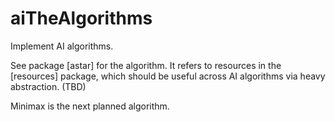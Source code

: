 # aiTheAlgorithms
Implement AI algorithms.

See package [astar] for the algorithm. It refers to resources in the [resources] package, which should be useful across AI algorithms via heavy abstraction. (TBD)

Minimax is the next planned algorithm.